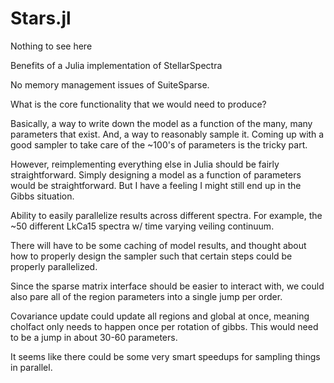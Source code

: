 Stars.jl
========

Nothing to see here

Benefits of a Julia implementation of StellarSpectra

No memory management issues of SuiteSparse.

What is the core functionality that we would need to produce?

Basically, a way to write down the model as a function of the many, many parameters that exist. And, a way to reasonably sample it. Coming up with a good sampler to take care of the ~100's of parameters is the tricky part.

However, reimplementing everything else in Julia should be fairly straightforward. Simply designing a model as a function of parameters would be straightforward. But I have a feeling I might still end up in the Gibbs situation.


Ability to easily parallelize results across different spectra. For example, the ~50 different LkCa15 spectra w/ time varying veiling continuum.

There will have to be some caching of model results, and thought about how to properly design the sampler such that certain steps could be properly parallelized.

Since the sparse matrix interface should be easier to interact with, we could also pare all of the region parameters into a single jump per order.

Covariance update could update all regions and global at once, meaning cholfact only needs to happen once per rotation of gibbs. This would need to be a jump in about 30-60 parameters. 

It seems like there could be some very smart speedups for sampling things in parallel.
